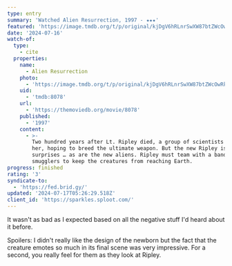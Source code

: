 ```yaml
---
type: entry
summary: 'Watched Alien Resurrection, 1997 - ★★★'
featured: 'https://image.tmdb.org/t/p/original/kjDgV6hRLnrSwXW87btZWcOwRkX.jpg'
date: '2024-07-16'
watch-of:
  type:
    - cite
  properties:
    name:
      - Alien Resurrection
    photo:
      - 'https://image.tmdb.org/t/p/original/kjDgV6hRLnrSwXW87btZWcOwRkX.jpg'
    uid:
      - 'tmdb:8078'
    url:
      - 'https://themoviedb.org/movie/8078'
    published:
      - '1997'
    content:
      - >-
        Two hundred years after Lt. Ripley died, a group of scientists clone
        her, hoping to breed the ultimate weapon. But the new Ripley is full of
        surprises … as are the new aliens. Ripley must team with a band of
        smugglers to keep the creatures from reaching Earth.
progress: finished
rating: '3'
syndicate-to:
  - 'https://fed.brid.gy/'
updated: '2024-07-17T05:26:29.518Z'
client_id: 'https://sparkles.sploot.com/'
---
```

It wasn't as bad as I expected based on all the negative stuff I'd heard about it before.

Spoilers:
<spoiler>I didn't really like the design of the newborn but the fact that the creature emotes so much in its final scene was very impressive. For a second, you really feel for them as they look at Ripley.</spoiler>
